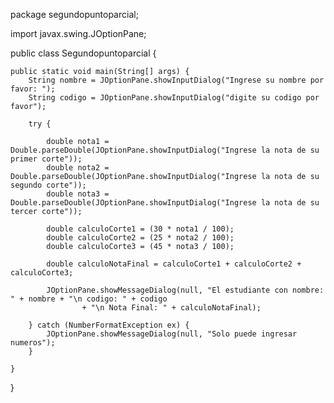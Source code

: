 package segundopuntoparcial;

import javax.swing.JOptionPane;

public class Segundopuntoparcial {

    public static void main(String[] args) {
        String nombre = JOptionPane.showInputDialog("Ingrese su nombre por favor: ");
        String codigo = JOptionPane.showInputDialog("digite su codigo por favor");

        try {

            double nota1 = Double.parseDouble(JOptionPane.showInputDialog("Ingrese la nota de su primer corte"));
            double nota2 = Double.parseDouble(JOptionPane.showInputDialog("Ingrese la nota de su segundo corte"));
            double nota3 = Double.parseDouble(JOptionPane.showInputDialog("Ingrese la nota de su tercer corte"));

            double calculoCorte1 = (30 * nota1 / 100);
            double calculoCorte2 = (25 * nota2 / 100);
            double calculoCorte3 = (45 * nota3 / 100);

            double calculoNotaFinal = calculoCorte1 + calculoCorte2 + calculoCorte3;

            JOptionPane.showMessageDialog(null, "El estudiante con nombre: " + nombre + "\n codigo: " + codigo
                    + "\n Nota Final: " + calculoNotaFinal);

        } catch (NumberFormatException ex) {
            JOptionPane.showMessageDialog(null, "Solo puede ingresar numeros");
        }

    }

}
